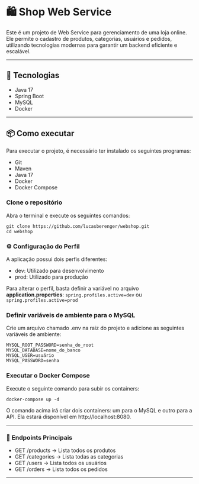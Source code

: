 # 🛍️ Shop Web Service
Este é um projeto de Web Service para gerenciamento de uma loja online. Ele permite o cadastro de produtos, categorias, usuários e pedidos, utilizando tecnologias modernas para garantir um backend eficiente e escalável.

---
## 🚀 Tecnologias 
- Java 17
- Spring Boot
- MySQL
- Docker

---
## 📦 Como executar
Para executar o projeto, é necessário ter instalado os seguintes programas:
- Git
- Maven
- Java 17
- Docker
- Docker Compose

### Clone o repositório
Abra o terminal e execute os seguintes comandos:

```
git clone https://github.com/lucasberenger/webshop.git
cd webshop
```
###  ⚙️ Configuração do Perfil
A aplicação possui dois perfis diferentes:
- dev: Utilizado para desenvolvimento
- prod: Utilizado para produção

Para alterar o perfil, basta definir a variável no arquivo **application.properties**:
``` spring.profiles.active=dev ``` ou ``` spring.profiles.active=prod ```

### Definir variáveis de ambiente para o MySQL
Crie um arquivo chamado .env na raiz do projeto e adicione as seguintes variáveis de ambiente:
```
MYSQL_ROOT_PASSWORD=senha_do_root
MYSQL_DATABASE=nome_do_banco
MYSQL_USER=usuário
MYSQL_PASSWORD=senha
```

### Executar o Docker Compose
Execute o seguinte comando para subir os containers:
```
docker-compose up -d
```

O comando acima irá criar dois containers: um para o MySQL e outro para a API. Ela estará disponível em http://localhost:8080.

---
### 📌 Endpoints Principais
- GET /products → Lista todos os produtos
- GET /categories → Lista todas as categorias
- GET /users → Lista todos os usuários
- GET /orders → Lista todos os pedidos

--- 

